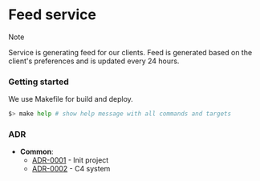# Feed service

> [!NOTE]
> Service is generating feed for our clients. Feed is generated based on the client's preferences and is updated every 24 hours.

### Getting started

We use Makefile for build and deploy.

```bash
$> make help # show help message with all commands and targets
```

### ADR

- **Common**:
  - [ADR-0001](./docs/ADR/decisions/0001-init.md) - Init project
  - [ADR-0002](./docs/ADR/decisions/0002-c4-system.md) - C4 system

